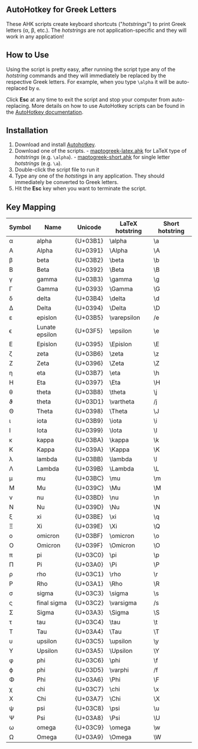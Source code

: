 ## AutoHotkey for Greek Letters

These AHK scripts create keyboard shortcuts ("*hotstrings*") to print Greek letters (α, β, etc.). The *hotstrings* are not application-specific and they will work in any application!

## How to Use
Using the script is pretty easy, after running the script type any of the *hotstring* commands  and they will immediately be replaced by the respective Greek letters. For example, when you type `\alpha` it will be auto-replaced by `α`.

Click **Esc** at any time to exit the script and stop your computer from auto-replacing. More details on how to use AutoHotkey scripts can be found in the [AutoHotkey documentation](https://www.autohotkey.com/docs/Tutorial.htm).

## Installation

  1. Download and install [Autohotkey](https://www.autohotkey.com/download/).
  2. Download one of the scripts.
    - [maptogreek-latex.ahk](https://raw.githubusercontent.com/q2apro/ahk_greekletters/master/maptogreek-latex.ahk) for LaTeX type of *hotstrings* (e.g. `\alpha`).
    - [maptogreek-short.ahk](https://raw.githubusercontent.com/q2apro/ahk_greekletters/master/maptogreek-short.ahk) for single letter *hotstrings* (e.g. `\a`).
  4. Double-click the script file to run it
  5. Type any one of the *hotstings* in any application. They should immediately be converted to Greek letters.
  6. Hit the **Esc** key when you want to terminate the script.

## Key Mapping
| ﻿Symbol | Name           | Unicode  | LaTeX hotstring | Short hotstring |
|--------|----------------|----------|-----------------|-----------------|
| α      | alpha          | {U+03B1} | \alpha          | \a              |
| Α      | Alpha          | {U+0391} | \Alpha          | \A              |
| β      | beta           | {U+03B2} | \beta           | \b              |
| Β      | Beta           | {U+0392} | \Beta           | \B              |
| γ      | gamma          | {U+03B3} | \gamma          | \g              |
| Γ      | Gamma          | {U+0393} | \Gamma          | \G              |
| δ      | delta          | {U+03B4} | \delta          | \d              |
| Δ      | Delta          | {U+0394} | \Delta          | \D              |
| ε      | epislon        | {U+03B5} | \varepsilon     | /e              |
| ϵ      | Lunate epsilon | {U+03F5} | \epsilon        | \e              |
| Ε      | Epislon        | {U+0395} | \Epislon        | \E              |
| ζ      | zeta           | {U+03B6} | \zeta           | \z              |
| Ζ      | Zeta           | {U+0396} | \Zeta           | \Z              |
| η      | eta            | {U+03B7} | \eta            | \h              |
| Η      | Eta            | {U+0397} | \Eta            | \H              |
| θ      | theta          | {U+03B8} | \theta          | \j              |
| ϑ      | theta          | {U+03D1} | \vartheta       | /j              |
| Θ      | Theta          | {U+0398} | \Theta          | \J              |
| ι      | iota           | {U+03B9} | \iota           | \i              |
| Ι      | Iota           | {U+0399} | \Iota           | \I              |
| κ      | kappa          | {U+03BA} | \kappa          | \k              |
| Κ      | Kappa          | {U+039A} | \Kappa          | \K              |
| λ      | lambda         | {U+03BB} | \lambda         | \l              |
| Λ      | Lambda         | {U+039B} | \Lambda         | \L              |
| μ      | mu             | {U+03BC} | \mu             | \m              |
| Μ      | Mu             | {U+039C} | \Mu             | \M              |
| ν      | nu             | {U+03BD} | \nu             | \n              |
| Ν      | Nu             | {U+039D} | \Nu             | \N              |
| ξ      | xi             | {U+03BE} | \xi             | \q              |
| Ξ      | Xi             | {U+039E} | \Xi             | \Q              |
| ο      | omicron        | {U+03BF} | \omicron        | \o              |
| Ο      | Omicron        | {U+039F} | \Omicron        | \O              |
| π      | pi             | {U+03C0} | \pi             | \p              |
| Π      | Pi             | {U+03A0} | \Pi             | \P              |
| ρ      | rho            | {U+03C1} | \rho            | \r              |
| Ρ      | Rho            | {U+03A1} | \Rho            | \R              |
| σ      | sigma          | {U+03C3} | \sigma          | \s              |
| ς      | final sigma    | {U+03C2} | \varsigma       | /s              |
| Σ      | Sigma          | {U+03A3} | \Sigma          | \S              |
| τ      | tau            | {U+03C4} | \tau            | \t              |
| Τ      | Tau            | {U+03A4} | \Tau            | \T              |
| υ      | upsilon        | {U+03C5} | \upsilon        | \y              |
| Υ      | Upsilon        | {U+03A5} | \Upsilon        | \Y              |
| φ      | phi            | {U+03C6} | \phi            | \f              |
| ϕ      | phi            | {U+03D5} | \varphi         | /f              |
| Φ      | Phi            | {U+03A6} | \Phi            | \F              |
| χ      | chi            | {U+03C7} | \chi            | \x              |
| Χ      | Chi            | {U+03A7} | \Chi            | \X              |
| ψ      | psi            | {U+03C8} | \psi            | \u              |
| Ψ      | Psi            | {U+03A8} | \Psi            | \U              |
| ω      | omega          | {U+03C9} | \omega          | \w              |
| Ω      | Omega          | {U+03A9} | \Omega          | \W              |
